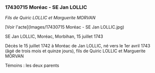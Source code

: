 ### 17430715 Moréac - SE Jan LOLLIC

*Fils de Quiric LOLLIC et Marguerite MORVAN*

[Voir l'acte](Images/17430715 Moréac - SE Jan LOLLIC.jpg)

SE Jan LOLLIC, Moréac, Morbihan, 15 juillet 1743

Décès le 15 juillet 1742 à Moréac de Jan LOLLIC, né vers le 1er avril 1743 (âgé de trois mois et quinze jours),
fils de Quiric LOLLIC et Marguerite MORVAN

Témoins : les deux parents